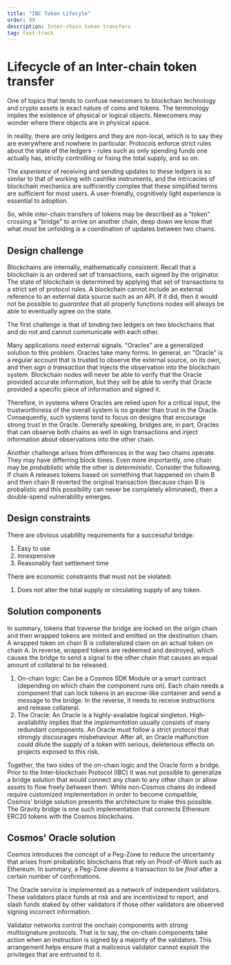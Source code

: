 ```yaml
---
title: "IBC Token Lifecyle"
order: 99
description: Inter-chain token transfers
tag: fast-track
---
```


# Lifecycle of an Inter-chain token transfer

One of topics that tends to confuse newcomers to blockchain technology and crypto assets is exact nature of coins and tokens. The terminology implies the existence of physical or logical objects. Newcomers may wonder where there objects are in physical space. 

In reality, there are only ledgers and they are non-local, which is to say they are everywhere and nowhere in particular. Protocols enforce strict rules about the state of the ledgers - rules such as only spending funds one actually has, strictly controlling or fixing the total supply, and so on. 

The *experience* of receiving and sending updates to these ledgers is so similar to that of working with cashlike instruments, and the intricacies of blockchain mechanics are sufficiently complex that these simplified terms are sufficient for most users. A user-friendly, cognitively light experience is essential to adoption. 

So, while inter-chain transfers of tokens may be described as a "token" crossing a "bridge" to arrive on another chain, deep down we know that what *must* be unfolding is a coordination of updates between two chains. 

## Design challenge

Blockchains are internally, mathematically consistent. Recall that a blockchain is an ordered set of transactions, each signed by the originator. The state of blockchain is determined by applying that set of transactions to a strict set of protocol rules. A blockchain cannot include an external reference to an external data source such as an API. If it did, then it would not be possible to *guarantee* that all properly functions nodes will always be able to eventually agree on the state.

The first challenge is that of binding two ledgers on two blockchains that and do not and cannot communicate with each other. 

Many applications *need* external signals. "Oracles" are a generalized solution to this problem. Oracles take many forms. In general, an "Oracle" is a regular account that is trusted to observe the external source, on its own, and then *sign a transaction* that injects the observation into the blockchain system. Blockchain nodes will never be able to verify that the Oracle provided accurate information, but they will be able to verify that Oracle provided a specific piece of information and signed it. 

Therefore, in systems where Oracles are relied upon for a critical input, the trustworthiness of the overall system is no greater than trust in the Oracle. Consequently, such systems tend to focus on designs that encourage strong trust in the Oracle. Generally speaking, bridges are, in part, Oracles that can observe both chains as well in sign transactions and inject information about observations into the other chain. 

Another challenge arises from differences in the way two chains operate. They may have differring block times. Even more importantly, one chain may be *probablistic* while the other is *deterministic*. Consider the following. If chain A releases tokens based on something that happened on chain B and then chain B reverted the original transaction (because chain B is probalistic and this possibility can never be completely eliminated), then a double-spend vulnerability emerges.

## Design constraints

There are obvious usabililty requirements for a successful bridge:

1. Easy to use
2. Innexpensive
3. Reasonably fast settlement time

There are economic constraints that must not be violated:

1. Does not alter the total supply or circulating supply of any token.

## Solution components

In summary, tokens that traverse the bridge are locked on the origin chain and then wrapped tokens are minted and emitted on the destination chain. A wrapped token on chain B is collateralized claim on an actual token on chain A. In reverse, wrapped tokens are redeemed and destroyed, which causes the bridge to send a signal to the other chain that causes an equal amount of collateral to be released. 

<!-- TODO: insert flow diagram --->

1. On-chain logic: Can be a Cosmos SDK Module or a smart contract (depending on which chain the component runs on). Each chain needs a component that can lock tokens in an escrow-like container and send a message to the bridge. In the reverse, it needs to receive instructions and release collateral. 
2. The Oracle: An Oracle is a highly-available logical singleton. High-availability implies that the *implementation* usually consists of many redundant components. An Oracle must follow a strict protocol that strongly discourages misbehaviour. After all, an Oracle malfunction could dilute the supply of a token with serious, deleterious effects on projects exposed to this risk. 

Together, the two sides of the on-chain logic and the Oracle form a bridge. Prior to the Inter-blockchain Protocol (IBC) it was not possible to generalize a bridge solution that would connect any chain to any other chain or allow assets to flow freely between them. While non-Cosmos chains do indeed require customized implementation in order to become compatible, Cosmos' bridge solution presents the architecture to make this possible. The Gravity bridge is one such implementation that connects Ethereum ERC20 tokens with the Cosmos blockchains. 

## Cosmos' Oracle solution

Cosmos introduces the concept of a Peg-Zone to reduce the uncertainty that arises from probabistic blockchains that rely on Proof-of-Work such as Ethereum. In summary, a Peg-Zone *deems* a transaction to be *final* after a certain number of confirmations.

The Oracle service is implemented as a network of independent validators. These validators place funds at risk and are incentivized to report, and slash funds staked by other validators if those other validators are observed signing incorrect information. 

Validator networks control the onchain components with strong multisignature protocols. That is to say, the on-chain components take action when an instruction is signed by a majority of the validators. This arrangement helps ensure that a maliceous validator cannot exploit the privileges that are entrusted to it. 


